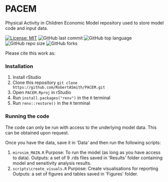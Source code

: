 # PACEM
Physical Activity in Children Economic Model repository used to store model code and input data.

[![License: MIT](https://img.shields.io/badge/License-MIT-yellow.svg)](https://opensource.org/licenses/MIT)
![GitHub last commit](https://img.shields.io/github/last-commit/RobertASmith/PACEM?color=red&style=plastic)
![GitHub top language](https://img.shields.io/github/last-commit/RobertASmith/PACEM?style=plastic)
![GitHub repo size](https://img.shields.io/github/last-commit/RobertASmith/PACEM?style=plastic)
![GitHub forks](https://img.shields.io/github/forks/RobertASmith/PACEM?style=social&label=Fork&maxAge=2592000)

Please cite this work as:

<insert citation here>

### Installation

1. Install rStudio
2. Clone this repository `git clone https://github.com/RobertASmith/PACEM.git`
3. Open `PACEM.Rproj` in rStudio
4. Run `install.packages("renv")` in the `R` terminal
5. Run `renv::restore()` in the `R` terminal

### Running the code

The code can only be run with access to the underlying model data. This can be obtained upon request.

Once you have the data, save it in 'Data' and then run the following scripts:

1. `mirosim_MAIN.R`
 Purpose: To run the model (as long as you have access to data).
 Outputs: a set of 9 .rds files saved in 'Results' folder containing model and sensitivity analysis results.
2. `scripts\create_visuals.R`
 Purpose: Create visualisations for reporting   
 Outputs: a set of figures and tables saved in 'Figures' folder.
   


